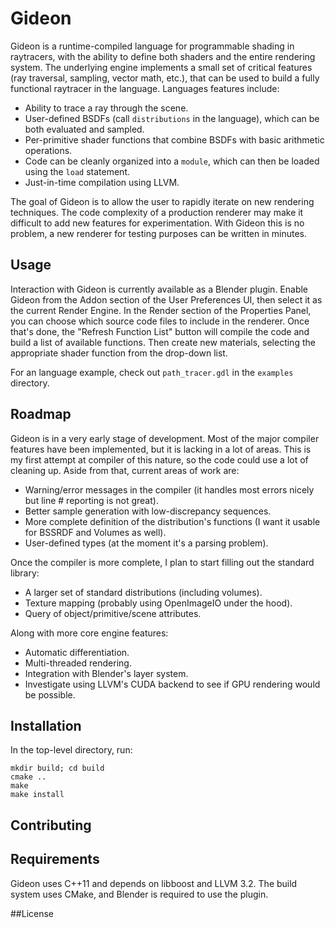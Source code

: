 Gideon
==========================

Gideon is a runtime-compiled language for programmable shading in raytracers, with the ability to define both shaders and the entire
rendering system. The underlying engine implements a small set of critical features (ray traversal, sampling, vector math, etc.),
that can be used to build a fully functional raytracer in the language. Languages features include:
 * Ability to trace a ray through the scene.
 * User-defined BSDFs (call ```distributions``` in the language), which can be both evaluated and sampled.
 * Per-primitive shader functions that combine BSDFs with basic arithmetic operations.
 * Code can be cleanly organized into a ```module```, which can then be loaded using the ```load``` statement.
 * Just-in-time compilation using LLVM.

The goal of Gideon is to allow the user to rapidly iterate on new rendering techniques. The code complexity of a production
renderer may make it difficult to add new features for experimentation. With Gideon this is no problem, a new renderer
for testing purposes can be written in minutes.
 
## Usage

Interaction with Gideon is currently available as a Blender plugin. Enable Gideon from the Addon section of the
User Preferences UI, then select it as the current Render Engine. In the Render section of the Properties Panel,
you can choose which source code files to include in the renderer. Once that's done, the "Refresh Function List"
button will compile the code and build a list of available functions. Then create new materials, selecting the
appropriate shader function from the drop-down list.

For an language example, check out ```path_tracer.gdl``` in the ```examples``` directory.

## Roadmap

Gideon is in a very early stage of development. Most of the major compiler features have been implemented, but it is
lacking in a lot of areas. This is my first attempt at compiler of this nature, so the code could use a lot of cleaning up.
Aside from that, current areas of work are:
 * Warning/error messages in the compiler (it handles most errors nicely but line # reporting is not great).
 * Better sample generation with low-discrepancy sequences.
 * More complete definition of the distribution's functions (I want it usable for BSSRDF and Volumes as well).
 * User-defined types (at the moment it's a parsing problem).

Once the compiler is more complete, I plan to start filling out the standard library:
 * A larger set of standard distributions (including volumes).
 * Texture mapping (probably using OpenImageIO under the hood).
 * Query of object/primitive/scene attributes.

Along with more core engine features: 
 * Automatic differentiation.
 * Multi-threaded rendering.
 * Integration with Blender's layer system.
 * Investigate using LLVM's CUDA backend to see if GPU rendering would be possible.

## Installation

In the top-level directory, run:

```
mkdir build; cd build
cmake ..
make
make install
```
## Contributing

## Requirements

Gideon uses C++11 and depends on libboost and LLVM 3.2. The build system uses CMake, and Blender is required to
use the plugin.

##License
